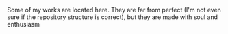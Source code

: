 
Some of my works are located here. They are far from perfect (I'm not even sure if the repository structure is correct), but they are made with soul and enthusiasm
